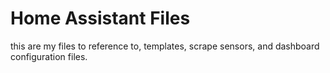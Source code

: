 # Home Assistant Files

this are my files to reference to,
templates, scrape sensors, and dashboard configuration files.